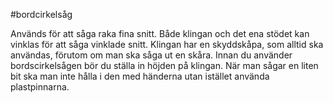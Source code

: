 #bordcirkelsåg

Används för att såga raka fina snitt. Både klingan och det ena stödet kan vinklas för att såga vinklade snitt. Klingan har en skyddskåpa, som alltid ska användas, förutom om man ska såga ut en skåra. Innan du använder bordscirkelsågen bör du ställa in höjden på klingan. När man sågar en liten bit ska man inte hålla i den med händerna utan istället använda plastpinnarna.
